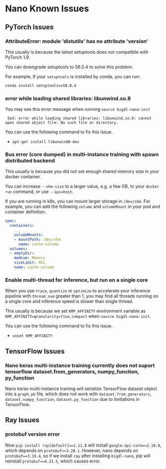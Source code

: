 # Nano Known Issues

## **PyTorch Issues**

### **AttributeError: module 'distutils' has no attribute 'version'**

This usually is because the latest setuptools does not compatible with PyTorch 1.9.

You can downgrade setuptools to 58.0.4 to solve this problem.

For example, if your `setuptools` is installed by conda, you can run:

```bash
conda install setuptools==58.0.4
```

### **error while loading shared libraries: libunwind.so.8**

You may see this error message when running `source bigdl-nano-init`
```
 Sed: error while loading shared libraries: libunwind.so.8: cannot open shared object file: No such file or directory.
```
You can use the following command to fix this issue.

* `apt-get install libunwind8-dev` 

### **Bus error (core dumped) in multi-instance training with spawn distributed backend**

This usually is because you did not set enough shared memory size in your docker container.

You can increase `--shm-size` to a larger value, e.g. a few GB, to your `docker run` command, or use `--ipc=host`.

If you are running in k8s, you can mount larger storage in `/dev/shm`. For example, you can add the following `volume` and `volumeMount` in your pod and container definition.

```yaml
spec:
  containers:
    ...
    volumeMounts:
    - mountPath: /dev/shm
      name: cache-volume
  volumes:
  - emptyDir:
    medium: Memory
    sizeLimit: 8Gi
    name: cache-volume
```

### Enable multi-thread for inference, but run on a single core
When you use `trace`, `quantize` or `optimize` to accelerate your inference pipeline with `thread_num` greater than 1, you may find all threads running on a single core and inference speed is slower than single thread. 

This usually is because we set `KMP_AFFINITY` environment variable as `KMP_AFFINITY=granularity=fine,compact` when `source bigdl-nano-init`.

You can use the following command to fix this issue.

* `unset KMP_AFFINITY` 

## **TensorFlow Issues**

### **Nano keras multi-instance training currently does not suport tensorflow dataset.from_generators, numpy_function, py_function**

Nano keras multi-instance training will serialize TensorFlow dataset object into a `graph.pb` file, which does not work with `dataset.from_generators`, `dataset.numpy_function`, `dataset.py_function` due to limitations in TensorFlow.

## **Ray Issues**

### **protobuf version error**

Now `pip install ray[default]==1.11.0` will install `google-api-core==2.10.0`, which depends on `protobuf>=3.20.1`. However, nano depends on `protobuf==3.19.4`, so if we install `ray` after installing `bigdl-nano`, pip will reinstall `protobuf==4.21.5`, which causes error.
